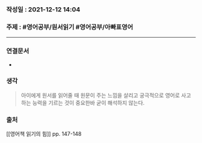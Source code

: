### 작성일 : 2021-12-12 14:04
### 주제 : #영어공부/원서읽기 #영어공부/아빠표영어 
----
### 연결문서
-
### 생각
> 아이에게 원서를 읽어줄 때 원문이 주는 느낌을 살리고 궁극적으로 영어로 사고하는 능력을 기르는 것이 중요한바 굳이 해석하지 않는다.
### 출처
[[영어책 읽기의 힘]] pp. 147-148
